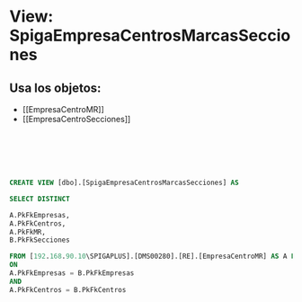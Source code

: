 # View: SpigaEmpresaCentrosMarcasSecciones

## Usa los objetos:
- [[EmpresaCentroMR]]
- [[EmpresaCentroSecciones]]

```sql






CREATE VIEW [dbo].[SpigaEmpresaCentrosMarcasSecciones] AS

SELECT DISTINCT

A.PkFkEmpresas,  
A.PkFkCentros,  
A.PkFkMR,  
B.PkFkSecciones

FROM [192.168.90.10\SPIGAPLUS].[DMS00280].[RE].[EmpresaCentroMR] AS A LEFT OUTER JOIN [192.168.90.10\SPIGAPLUS].[DMS00280].[CM].[EmpresaCentroSecciones] AS B
ON 
A.PkFkEmpresas = B.PkFkEmpresas 
AND 
A.PkFkCentros = B.PkFkCentros

```

